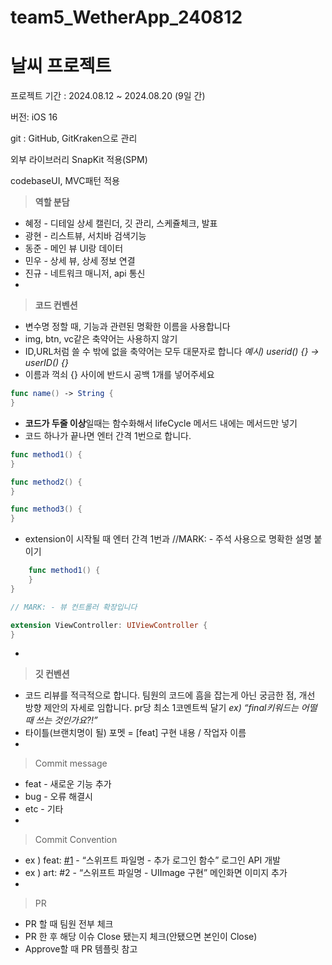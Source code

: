 # team5_WetherApp_240812

# 날씨 프로젝트

프로젝트 기간 : 2024.08.12 ~ 2024.08.20 (9일 간)

버전: iOS 16

git : GitHub, GitKraken으로 관리

외부 라이브러리 SnapKit 적용(SPM)

codebaseUI, MVC패턴 적용

> **역할 분담**
> 
- 혜정 - 디테일 상세 캘린더, 깃 관리, 스케쥴체크,  발표
- 광현 - 리스트뷰, 서치바 검색기능
- 동준 - 메인 뷰 UI랑 데이터
- 민우 - 상세 뷰, 상세 정보 연결
- 진규 - 네트워크 매니저, api 통신
- 

> **코드 컨벤션**
> 
- 변수명 정할 때, 기능과 관련된 명확한 이름을 사용합니다
- img, btn, vc같은 축약어는 사용하지 않기
- ID,URL처럼 쓸 수 밖에 없을 축약어는 모두 대문자로 합니다 
*예시) userid() {} → userID() {}*
- 이름과 꺽쇠 {} 사이에 반드시 공백 1개를 넣어주세요

```swift
func name() -> String {
}
```

- **코드가 두줄 이상**일때는 함수화해서 lifeCycle 메서드 내에는 메서드만 넣기
- 코드 하나가 끝나면 엔터 간격 1번으로 합니다.

```swift
func method1() {
}

func method2() {
}

func method3() {
}
```

- extension이 시작될 때 엔터 간격 1번과 //MARK: - 주석 사용으로 명확한 설명 붙이기

```swift
	func method1() {
	}
}

// MARK: - 뷰 컨트롤러 확장입니다

extension ViewController: UIViewController {
}

```

- 

> **깃 컨벤션**
> 
- 코드 리뷰를 적극적으로 합니다. 
팀원의 코드에 흠을 잡는게 아닌 궁금한 점, 개선 방향 제안의 자세로 임합니다. 
pr당 최소 1코멘트씩 달기 *ex) “final키워드는 어떨 때 쓰는 것인가요?!”*
- 타이틀(브랜치명이 될) 포멧 = [feat] 구현 내용 / 작업자 이름
- 

> Commit message
> 
- feat - 새로운 기능 추가
- bug - 오류 해결시
- etc - 기타
- 

> Commit Convention
> 
- ex ) feat: [#1](https://nbcamp2024.slack.com/archives/C077DKAAGTX) - “스위프트 파일명 - 추가 로그인 함수” 로그인 API 개발
- ex ) art: #2 - “스위프트 파일명 - UIImage 구현” 메인화면 이미지 추가
- 

> PR
> 
- PR 할 때 팀원 전부 체크
- PR 한 후 해당 이슈 Close 됐는지 체크(안됐으면 본인이 Close)
- Approve할 때 PR 템플릿 참고

